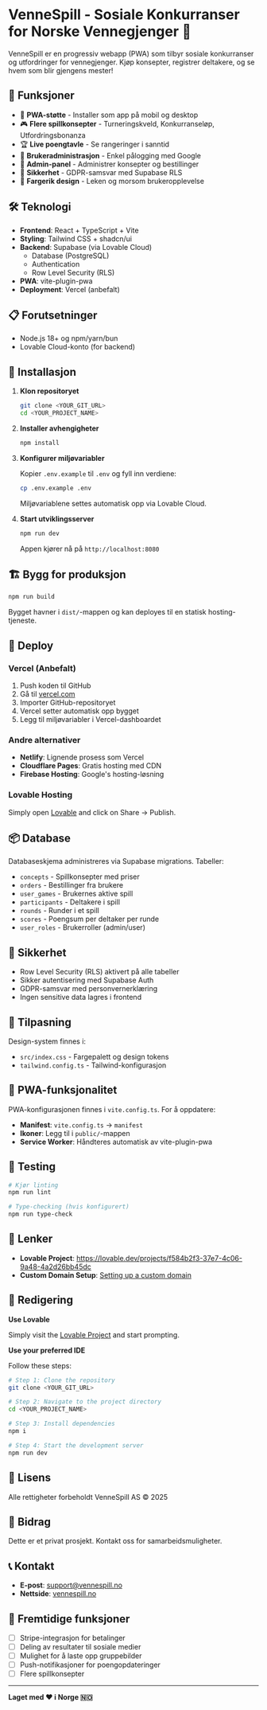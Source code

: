 # VenneSpill - Sosiale Konkurranser for Norske Vennegjenger 🎉

VenneSpill er en progressiv webapp (PWA) som tilbyr sosiale konkurranser og utfordringer for vennegjenger. Kjøp konsepter, registrer deltakere, og se hvem som blir gjengens mester!

## 🚀 Funksjoner

- 📱 **PWA-støtte** - Installer som app på mobil og desktop
- 🎮 **Flere spillkonsepter** - Turneringskveld, Konkurranseløp, Utfordringsbonanza
- 🏆 **Live poengtavle** - Se rangeringer i sanntid
- 👥 **Brukeradministrasjon** - Enkel pålogging med Google
- 🔧 **Admin-panel** - Administrer konsepter og bestillinger
- 🔐 **Sikkerhet** - GDPR-samsvar med Supabase RLS
- 🎨 **Fargerik design** - Leken og morsom brukeropplevelse

## 🛠️ Teknologi

- **Frontend**: React + TypeScript + Vite
- **Styling**: Tailwind CSS + shadcn/ui
- **Backend**: Supabase (via Lovable Cloud)
  - Database (PostgreSQL)
  - Authentication
  - Row Level Security (RLS)
- **PWA**: vite-plugin-pwa
- **Deployment**: Vercel (anbefalt)

## 📋 Forutsetninger

- Node.js 18+ og npm/yarn/bun
- Lovable Cloud-konto (for backend)

## 🔧 Installasjon

1. **Klon repositoryet**
   ```bash
   git clone <YOUR_GIT_URL>
   cd <YOUR_PROJECT_NAME>
   ```

2. **Installer avhengigheter**
   ```bash
   npm install
   ```

3. **Konfigurer miljøvariabler**
   
   Kopier `.env.example` til `.env` og fyll inn verdiene:
   ```bash
   cp .env.example .env
   ```
   
   Miljøvariablene settes automatisk opp via Lovable Cloud.

4. **Start utviklingsserver**
   ```bash
   npm run dev
   ```
   
   Appen kjører nå på `http://localhost:8080`

## 🏗️ Bygg for produksjon

```bash
npm run build
```

Bygget havner i `dist/`-mappen og kan deployes til en statisk hosting-tjeneste.

## 🚀 Deploy

### Vercel (Anbefalt)

1. Push koden til GitHub
2. Gå til [vercel.com](https://vercel.com)
3. Importer GitHub-repositoryet
4. Vercel setter automatisk opp bygget
5. Legg til miljøvariabler i Vercel-dashboardet

### Andre alternativer

- **Netlify**: Lignende prosess som Vercel
- **Cloudflare Pages**: Gratis hosting med CDN
- **Firebase Hosting**: Google's hosting-løsning

### Lovable Hosting

Simply open [Lovable](https://lovable.dev/projects/f584b2f3-37e7-4c06-9a48-4a2d26bb45dc) and click on Share -> Publish.

## 📦 Database

Databaseskjema administreres via Supabase migrations. Tabeller:

- `concepts` - Spillkonsepter med priser
- `orders` - Bestillinger fra brukere
- `user_games` - Brukernes aktive spill
- `participants` - Deltakere i spill
- `rounds` - Runder i et spill
- `scores` - Poengsum per deltaker per runde
- `user_roles` - Brukerroller (admin/user)

## 🔐 Sikkerhet

- Row Level Security (RLS) aktivert på alle tabeller
- Sikker autentisering med Supabase Auth
- GDPR-samsvar med personvernerklæring
- Ingen sensitive data lagres i frontend

## 🎨 Tilpasning

Design-system finnes i:
- `src/index.css` - Fargepalett og design tokens
- `tailwind.config.ts` - Tailwind-konfigurasjon

## 📱 PWA-funksjonalitet

PWA-konfigurasjonen finnes i `vite.config.ts`. For å oppdatere:

- **Manifest**: `vite.config.ts` -> `manifest`
- **Ikoner**: Legg til i `public/`-mappen
- **Service Worker**: Håndteres automatisk av vite-plugin-pwa

## 🧪 Testing

```bash
# Kjør linting
npm run lint

# Type-checking (hvis konfigurert)
npm run type-check
```

## 🔗 Lenker

- **Lovable Project**: https://lovable.dev/projects/f584b2f3-37e7-4c06-9a48-4a2d26bb45dc
- **Custom Domain Setup**: [Setting up a custom domain](https://docs.lovable.dev/features/custom-domain#custom-domain)

## 📝 Redigering

**Use Lovable**

Simply visit the [Lovable Project](https://lovable.dev/projects/f584b2f3-37e7-4c06-9a48-4a2d26bb45dc) and start prompting.

**Use your preferred IDE**

Follow these steps:

```sh
# Step 1: Clone the repository
git clone <YOUR_GIT_URL>

# Step 2: Navigate to the project directory
cd <YOUR_PROJECT_NAME>

# Step 3: Install dependencies
npm i

# Step 4: Start the development server
npm run dev
```

## 📄 Lisens

Alle rettigheter forbeholdt VenneSpill AS © 2025

## 🤝 Bidrag

Dette er et privat prosjekt. Kontakt oss for samarbeidsmuligheter.

## 📞 Kontakt

- **E-post**: support@vennespill.no
- **Nettside**: [vennespill.no](https://vennespill.no)

## 🔮 Fremtidige funksjoner

- [ ] Stripe-integrasjon for betalinger
- [ ] Deling av resultater til sosiale medier
- [ ] Mulighet for å laste opp gruppebilder
- [ ] Push-notifikasjoner for poengopdateringer
- [ ] Flere spillkonsepter

---

**Laget med ❤️ i Norge 🇳🇴**
